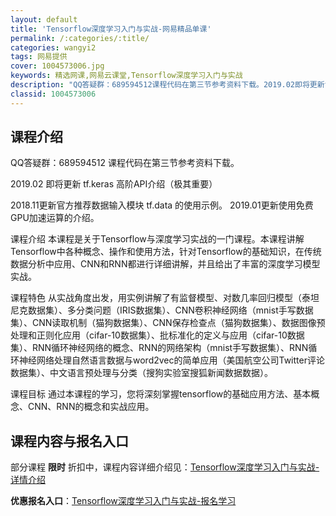 ```yaml
---
layout: default
title: 'Tensorflow深度学习入门与实战-网易精品单课'
permalink: /:categories/:title/
categories: wangyi2
tags: 网易提供
cover: 1004573006.jpg
keywords: 精选网课,网易云课堂,Tensorflow深度学习入门与实战
description: "QQ答疑群：689594512课程代码在第三节参考资料下载。2019.02即将更新tf.keras高阶API介绍（极其重要）2018.11更新官方推荐数据输入模块tf.data的使用示例。2"
classid: 1004573006
---
```


## 课程介绍

QQ答疑群：689594512
课程代码在第三节参考资料下载。

2019.02 即将更新 tf.keras 高阶API介绍（极其重要）

2018.11更新官方推荐数据输入模块 tf.data 的使用示例。
2019.01更新使用免费GPU加速运算的介绍。

课程介绍
本课程是关于Tensorflow与深度学习实战的一门课程。本课程讲解Tensorflow中各种概念、操作和使用方法，针对Tensorflow的基础知识，在传统数据分析中应用、CNN和RNN都进行详细讲解，并且给出了丰富的深度学习模型实战。

课程特色
从实战角度出发，用实例讲解了有监督模型、对数几率回归模型（泰坦尼克数据集）、多分类问题（IRIS数据集）、CNN卷积神经网络（mnist手写数据集）、CNN读取机制（猫狗数据集）、CNN保存检查点（猫狗数据集）、数据图像预处理和正则化应用（cifar-10数据集）、批标准化的定义与应用（cifar-10数据集）、RNN循环神经网络的概念、RNN的网络架构（mnist手写数据集）、RNN循环神经网络处理自然语言数据与word2vec的简单应用（美国航空公司Twitter评论数据集）、中文语言预处理与分类（搜狗实验室搜狐新闻数据数据）。

课程目标
通过本课程的学习，您将深刻掌握tensorflow的基础应用方法、基本概念、CNN、RNN的概念和实战应用。

## 课程内容与报名入口

部分课程 **限时** 折扣中，课程内容详细介绍见：[Tensorflow深度学习入门与实战-详情介绍](https://study.163.com/course/introduction/1004573006.htm?share=1&shareId=1025206652&utm_campaign=share&utm_medium=iphoneShare&utm_source=&utm_u=1025206652)

**优惠报名入口**：[Tensorflow深度学习入门与实战-报名学习](https://study.163.com/course/introduction/1004573006.htm?share=1&shareId=1025206652&utm_campaign=share&utm_medium=iphoneShare&utm_source=&utm_u=1025206652)

